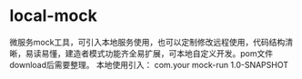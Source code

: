 # local-mock
微服务mock工具，可引入本地服务使用，也可以定制修改远程使用，代码结构清晰，易读易懂，建造者模式功能齐全易扩展，可本地自定义开发。pom文件download后需要整理。
本地使用引入：
<dependency>
    <groupId>com.your</groupId>
    <artifactId>mock-run</artifactId>
    <version>1.0-SNAPSHOT</version>
</dependency>
